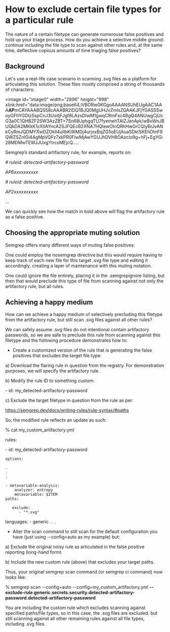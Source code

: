 # How to exclude certain file types for a particular rule

The nature of a certain filetype can generate numerouse false positives and hold up your triage process.  How do you achieve a selective middle ground: continue including the file type to scan against other rules and, at the same time, deflective copious amounts of time triaging false positives?  

## Background

Let's use a real-life case scenario in scanning .svg files as a platform for articulating this solution.   These files mostly comprised a string of thousands of characters:


<image id="image0" width="2896" height="998" xlink:href="data:image/png;base64,iVBORw0KGgoAAAANSUhEUgAAC1AAA**AP**mCAYAAABQS58cAAABR2lDQ1BJQ0MgUHJvZmlsZQAAKJFjYGASSSwoyGFhYGDIzSspCnJ3UoiIjFJgf8LAzsDIwM1gwqCRmFxc4BgQ4ANUwgCjUcG3a0C1QHBZF2SW3AzZBT+7Sn68UphgqTU7fyemehTAlZJanAyk/wBxWnJBUQkDA2MKkK1cXlIAYncA2SJFQEcB2XNA7HQIewOInQRhHwGrCQlyBrJvANkCyRmJQDMYXwDZOklI4ulIbKi9IMDj4urjoxBqZG5oEUjAuaSDktSKEhDtnF9QWZSZnlGi4AgMpVQFz7xkPR0FIwMjAwYGUJhDVH8OAoclo9g+hFj+EgYGi28MDMwTEWJJUxgYtrcxMEjcQ…..



Semgrep’s standard artifactory rule, for example, reports on:   

_\# ruleid: detected-artifactory-password_

_AP6xxxxxxxxxx_

_\# ruleid: detected-artifactory-password_

_AP2xxxxxxxxxx_

...


We can quickly see how the match in bold above will flag the artifactory rule as a false positive.  


## Choosing the appropriate muting solution


Semgrep offers many different ways of muting false positives: 

One could employ the nosemgrep directive but this would require having to keep track of each new file for this target .svg file type and editing it accordingly, creating a layer of maintenance with this muting notation. 

One could ignore the file entirely, placing it in the .semgrepignore listing, but then that would preclude this type of file from scanning against not only the artifactory rule, but all rules.  


## Achieving a happy medium


How can we achieve a happy medium of selectively precluding this filetype from the artifactory rule, but still scan .svg files against all other rules?

We can safely assume .svg files do not intentional contain artifactory passwords, so we are safe to preclude this rule from scanning against this filetype and the following procedure demonstrates how to:

* Create a customized version of the rule that is generating the false positives that excludes the target file type:  


a) Download the flaring rule in question from the registry.  For demonstration purposes, we will specify the artifactory rule.    

b) Modify the rule ID to something custom:

  \- id: my_detected-artifactory-password

c) Exclude the target filetype in question from the rule as per:

https://semgrep.dev/docs/writing-rules/rule-syntax/#paths

So, the modified rule reflects an update as such:


 % cat my_custom_artifactory.yml 
 
rules:

  \- id: my_detected-artifactory-password
  
    options:
    
    .
    .
    .
    
    - metavariable-analysis:
        analyzer: entropy
        metavariable: $ITEM 
    paths:
    
       exclude:
          - "*.svg" 
   languages:
       - generic
    .
    .
    .

* Alter the scan command to still scan for the default configuration you have (just using --config=auto as my example) but:

 a) Exclude the original noisy rule as articulated in the false positive reporting (long-hand form) 

 b) Include the new custom rule (above) that excludes your target paths.   

Thus, your original semgrep scan command (or semgrep ci command) now looks like: 


% semgrep scan --config=auto --config=my_custom_artifactory.yml __--exclude-rule generic.secrets.security.detected-artifactory-password.detected-artifactory-password__

You are including the custom rule which excludes scanning against specified paths/file types, so in this case, the .svg files are excluded.   but still scanning against all other remaining rules against all file types, including .svg files. 

